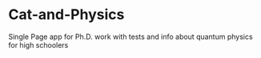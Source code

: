 # Cat-and-Physics
Single Page app for Ph.D. work with tests and info about quantum physics  for high schoolers
